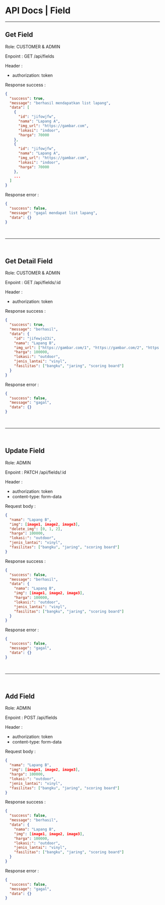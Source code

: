 # API Docs | Field

<hr/>

## Get Field
Role: CUSTOMER & ADMIN

Enpoint : GET /api/fields

Header :
- authorization: token

Response success :
```json
{
  "success": true,
  "message": "berhasil mendapatkan list lapang",
  "data": [
    {
      "id": "jifowjfw",
      "nama": "Lapang A",
      "img_url": "https://gambar.com",
      "lokasi": "indoor",
      "harga": 70000
    },
    {
      "id": "jifowjfw",
      "nama": "Lapang A",
      "img_url": "https://gambar.com",
      "lokasi": "indoor",
      "harga": 70000
    },
    ...
  ]
}
```
Response error :
```json
{
  "success": false,
  "message": "gagal mendapat list lapang",
  "data": {}
}
```

<br/><hr/><br/>

## Get Detail Field
Role: CUSTOMER & ADMIN

Enpoint : GET /api/fields/:id

Header :
- authorization: token

Response success :
```json
{
  "success": true,
  "message": "berhasil",
  "data": {
    "id": "jifewjo23i",
    "nama": "Lapang B",
    "img_url": ["https://gambar.com/1", "https://gambar.com/2", "https://gambar.com/3"],
    "harga": 100000,
    "lokasi:": "outdoor",
    "jenis_lantai": "vinyl",
    "fasilitas": ["bangku", "jaring", "scoring board"]
  }
}
```
Response error :
```json
{
  "success": false,
  "message": "gagal",
  "data": {}
}
```
<br/><hr/><br/>

## Update Field
Role: ADMIN

Enpoint : PATCH /api/fields/:id

Header :
- authorization: token
- content-type: form-data

Request body :
```json
{
  "nama": "Lapang B",
  "img": [image1, image2, image3],
  "delete_img": [0, 1, 2],
  "harga": 100000,
  "lokasi:": "outdoor",
  "jenis_lantai": "vinyl",
  "fasilitas": ["bangku", "jaring", "scoring board"]
}
```

Response success :
```json
{
  "success": false,
  "message": "berhasil",
  "data": {
    "nama": "Lapang B",
    "img": [image1, image2, image3],
    "harga": 100000,
    "lokasi:": "outdoor",
    "jenis_lantai": "vinyl",
    "fasilitas": ["bangku", "jaring", "scoring board"]
  }
}
```

Response error :
```json
{
  "success": false,
  "message": "gagal",
  "data": {}
}
```
<br/><hr/><br/>

## Add Field
Role: ADMIN

Enpoint : POST /api/fields

Header :
- authorization: token
- content-type: form-data

Request body :
```json
{
  "nama": "Lapang B",
  "img": [image1, image2, image3],
  "harga": 100000,
  "lokasi:": "outdoor",
  "jenis_lantai": "vinyl",
  "fasilitas": ["bangku", "jaring", "scoring board"]
}
```

Response success :
```json
{
  "success": false,
  "message": "berhasil",
  "data": {
    "nama": "Lapang B",
    "img": [image1, image2, image3],
    "harga": 100000,
    "lokasi:": "outdoor",
    "jenis_lantai": "vinyl",
    "fasilitas": ["bangku", "jaring", "scoring board"]
  }
}
```

Response error :
```json
{
  "success": false,
  "message": "gagal",
  "data": {}
}
```